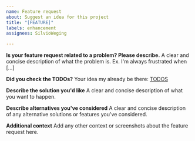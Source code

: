 ```yaml
---
name: Feature request
about: Suggest an idea for this project
title: "[FEATURE]"
labels: enhancement
assignees: SilvioWeging

---
```


**Is your feature request related to a problem? Please describe.**
A clear and concise description of what the problem is. Ex. I'm always frustrated when [...]

**Did you check the TODOs?**
Your idea my already be there: [TODOS](https://github.com/SilvioWeging/kASA/wiki/TODOS)

**Describe the solution you'd like**
A clear and concise description of what you want to happen.

**Describe alternatives you've considered**
A clear and concise description of any alternative solutions or features you've considered.

**Additional context**
Add any other context or screenshots about the feature request here.

